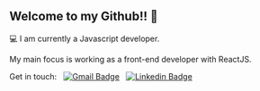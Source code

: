 ## Welcome to my Github!! 👋

:computer: I am currently a Javascript developer. 

My main focus is working as a front-end developer with ReactJS.

Get in touch: &nbsp; [![Gmail Badge](https://img.shields.io/badge/-marcelovqvd@gmail.com-c14438?style=flat-square&logo=Gmail&logoColor=white&link=mailto:marcelovqvd@gmail.com)](mailto:marcelovqvd@gmail.com) &nbsp; [![Linkedin Badge](https://img.shields.io/badge/-Marcelo-c14438?style=blue-square&logo=Linkedin&logoColor=white&link=https://www.linkedin.com/in/marcelovqvd/)](https://www.linkedin.com/in/marcelovqvd/) 
